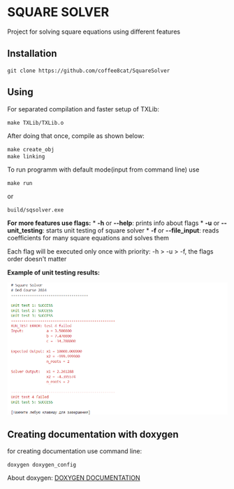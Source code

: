 # SQUARE SOLVER

Project for solving square equations using different features

## Installation
```shell
git clone https://github.com/coffee8cat/SquareSolver
```

## Using

For separated compilation and faster setup of TXLib:
```shell
make TXLib/TXLib.o
```
After doing that once, compile as shown below:
```shell
make create_obj
make linking
```

To run programm with default mode(input from command line) use
```shell
make run
```
or
```shell
build/sqsolver.exe
```

**For more features use flags:**
    * **-h** or **--help**: prints info about flags
    * **-u** or **--unit_testing**: starts unit testing of square solver
    * **-f** or **--file_input**: reads coefficients for many square equations and solves them

Each flag will be executed only once with priority: -h > -u > -f, the flags order doesn't matter

**Example of unit testing results:**

![picture](pictures//unit_t_example.png)

## Creating documentation with doxygen
for creating documentation use command line:
```shell
doxygen doxygen_config
```
About doxygen:
[DOXYGEN DOCUMENTATION](https://nnstreamer.github.io/doxygen-documentation.html)

